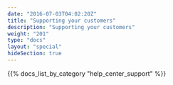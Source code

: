 ```yaml
---
date: "2016-07-03T04:02:20Z"
title: "Supporting your customers"
description: "Supporting your customers"
weight: "201"
type: "docs"
layout: "special"
hideSection: true
---
```


{{% docs_list_by_category "help_center_support" %}}